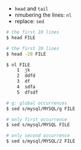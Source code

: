 - `head` and `tail`
- nmubering the lines: `nl`
- replace: `sed`

```bash
# the first 10 lines
$ head FILE

# the first 20 lines
$ head -20 FILE
```
```bash
$ nl FILE          
    1  jk
    2  ddfd
    3  df
    4  sdfa
    5  dfsdf
```
```bash
# g: global occurrences
$ sed s/mysql/MYSQL/g FILE

# only first occurrence
$ sed s/mysql/MYSQL FILE

# only second occurrence
$ sed s/mysql/MYSQL/2 FILE
```